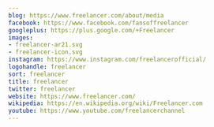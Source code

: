```yaml
---
blog: https://www.freelancer.com/about/media
facebook: https://www.facebook.com/fansoffreelancer
googleplus: https://plus.google.com/+Freelancer
images:
- freelancer-ar21.svg
- freelancer-icon.svg
instagram: https://www.instagram.com/freelancerofficial/
logohandle: freelancer
sort: freelancer
title: freelancer
twitter: freelancer
website: https://www.freelancer.com/
wikipedia: https://en.wikipedia.org/wiki/Freelancer.com
youtube: https://www.youtube.com/freelancerchannel
---
```


